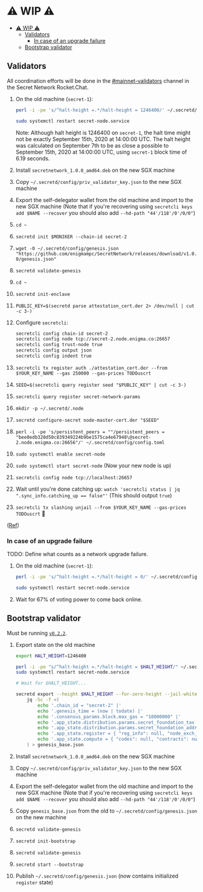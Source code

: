 # :warning: WIP :warning:

- [:warning: WIP :warning:](#warning-wip-warning)
  - [Validators](#validators)
    - [In case of an upgrade failure](#in-case-of-an-upgrade-failure)
  - [Bootstrap validator](#bootstrap-validator)

## Validators

All coordination efforts will be done in the [#mainnet-validators](https://chat.scrt.network/channel/mainnet-validators) channel in the Secret Network Rocket.Chat.

1. On the old machine (`secret-1`):

   ```bash
   perl -i -pe 's/^halt-height =.*/halt-height = 1246400/' ~/.secretd/config/app.toml
   ```

   ```bash
   sudo systemctl restart secret-node.service
   ```

   Note: Although halt height is 1246400 on `secret-1`, the halt time might not be exactly September 15th, 2020 at 14:00:00 UTC. The halt height was calculated on September 7th to be as close a possible to September 15th, 2020 at 14:00:00 UTC, using `secret-1` block time of 6.19 seconds.

2. Install `secretnetwork_1.0.0_amd64.deb` on the new SGX machine
3. Copy `~/.secretd/config/priv_validator_key.json` to the new SGX machine
4. Export the self-delegator wallet from the old machine and import to the new SGX machine (Note that if you're recovering using `secretcli keys add $NAME --recover` you should also add `--hd-path "44'/118'/0'/0/0"`)
5. `cd ~`
6. `secretd init $MONIKER --chain-id secret-2`
7. `wget -O ~/.secretd/config/genesis.json "https://github.com/enigmampc/SecretNetwork/releases/download/v1.0.0/genesis.json"`
8. `secretd validate-genesis`
9. `cd ~`
10. `secretd init-enclave`
11. `PUBLIC_KEY=$(secretd parse attestation_cert.der 2> /dev/null | cut -c 3-)`
12. Configure `secretcli`:

    ```bash
    secretcli config chain-id secret-2
    secretcli config node tcp://secret-2.node.enigma.co:26657
    secretcli config trust-node true
    secretcli config output json
    secretcli config indent true
    ```

13. `secretcli tx register auth ./attestation_cert.der --from $YOUR_KEY_NAME --gas 250000 --gas-prices TODOuscrt`
14. `SEED=$(secretcli query register seed "$PUBLIC_KEY" | cut -c 3-)`
15. `secretcli query register secret-network-params`
16. `mkdir -p ~/.secretd/.node`
17. `secretd configure-secret node-master-cert.der "$SEED"`
18. `perl -i -pe 's/persistent_peers = ""/persistent_peers = "bee0edb320d50c839349224b9be1575ca4e67948\@secret-2.node.enigma.co:26656"/' ~/.secretd/config/config.toml`
19. `sudo systemctl enable secret-node`
20. `sudo systemctl start secret-node` (Now your new node is up)
21. `secretcli config node tcp://localhost:26657`
22. Wait until you're done catching up: `watch 'secretcli status | jq ".sync_info.catching_up == false"'` (This should output `true`)
23. `secretcli tx slashing unjail --from $YOUR_KEY_NAME --gas-prices TODOuscrt` :tada:

([Ref](testnet/run-full-node-testnet.md))

### In case of an upgrade failure

TODO: Define what counts as a network upgrade failure.

1. On the old machine (`secret-1`):

   ```bash
   perl -i -pe 's/^halt-height =.*/halt-height = 0/' ~/.secretd/config/app.toml
   ```

   ```bash
   sudo systemctl restart secret-node.service
   ```

2. Wait for 67% of voting power to come back online.

## Bootstrap validator

Must be running [`v0.2.2`](https://github.com/enigmampc/SecretNetwork/releases/tag/v0.2.2).

1. Export state on the old machine

   ```bash
   export HALT_HEIGHT=1246400

   perl -i -pe "s/^halt-height =.*/halt-height = $HALT_HEIGHT/" ~/.secretd/config/app.toml
   sudo systemctl restart secret-node.service

   # Wait for $HALT_HEIGHT...

   secretd export --height $HALT_HEIGHT --for-zero-height --jail-whitelist secretvaloper13l72vhjngmg55ykajxdnlalktwglyqjqaz0tdu |
       jq -Sc -f <(
           echo '.chain_id = "secret-2" |'
           echo '.genesis_time = (now | todate) |'
           echo '.consensus_params.block.max_gas = "10000000" |'
           echo '.app_state.distribution.params.secret_foundation_tax = "0.15" |'
           echo '.app_state.distribution.params.secret_foundation_address = "secret1c7rjffp9clkvrzul20yy60yhy6arnv7sde0kjj" |'
           echo '.app_state.register = { "reg_info": null, "node_exch_cert": null, "io_exch_cert": null } |'
           echo '.app_state.compute = { "codes": null, "contracts": null }'
       ) > genesis_base.json
   ```

2. Install `secretnetwork_1.0.0_amd64.deb` on the new SGX machine
3. Copy `~/.secretd/config/priv_validator_key.json` to the new SGX machine
4. Export the self-delegator wallet from the old machine and import to the new SGX machine (Note that if you're recovering using `secretcli keys add $NAME --recover` you should also add `--hd-path "44'/118'/0'/0/0"`)
5. Copy `genesis_base.json` from the old to `~/.secretd/config/genesis.json` on the new machine
6. `secretd validate-genesis`
7. `secretd init-bootstrap`
8. `secretd validate-genesis`
9. `secretd start --bootstrap`
10. Publish `~/.secretd/config/genesis.json` (now contains initialized `register` state)
